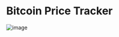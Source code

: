 # Bitcoin Price Tracker

![image](https://github.com/user-attachments/assets/1f6d4eb5-8ba9-4821-8cc4-9ca9ad2dc7d6)
